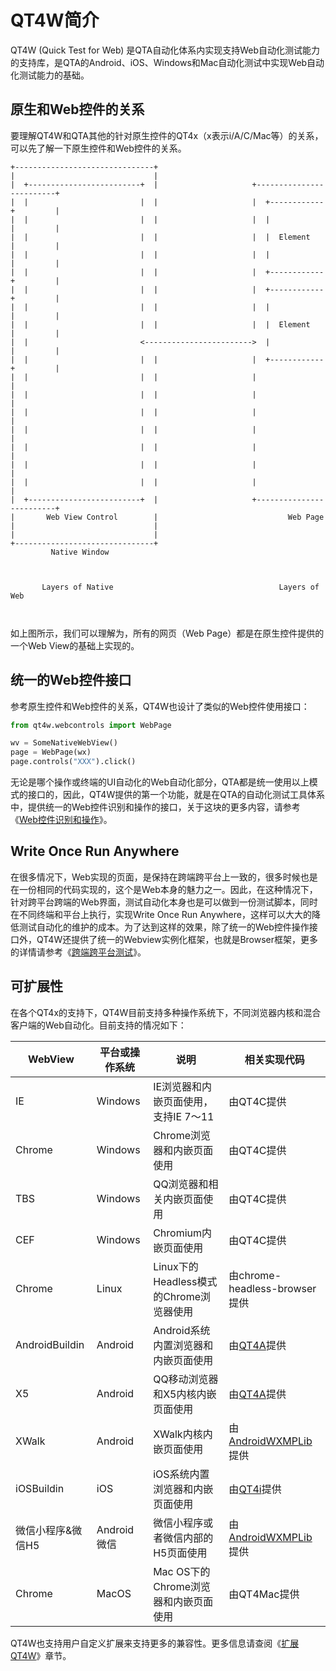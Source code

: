 
# QT4W简介

QT4W (Quick Test for Web) 是QTA自动化体系内实现支持Web自动化测试能力的支持库，是QTA的Android、iOS、Windows和Mac自动化测试中实现Web自动化测试能力的基础。

## 原生和Web控件的关系

要理解QT4W和QTA其他的针对原生控件的QT4x（x表示i/A/C/Mac等）的关系，可以先了解一下原生控件和Web控件的关系。

```
+-------------------------------+
|                               |
|  +-------------------------+  |                     +-------------------------+
|  |                         |  |                     |  +------------+         |
|  |                         |  |                     |  |            |         |
|  |                         |  |                     |  |  Element   |         |
|  |                         |  |                     |  |            |         |
|  |                         |  |                     |  +------------+         |
|  |                         |  |                     |  +------------+         |
|  |                         |  |                     |  |            |         |
|  |                         |  |                     |  |  Element   |         |
|  |                         <------------------------>  |            |         |
|  |                         |  |                     |  +------------+         |
|  |                         |  |                     |                         |
|  |                         |  |                     |                         |
|  |                         |  |                     |                         |
|  |                         |  |                     |                         |
|  |                         |  |                     |                         |
|  |                         |  |                     |                         |
|  |                         |  |                     |                         |
|  +-------------------------+  |                     +-------------------------+
|       Web View Control        |                             Web Page
|                               |
|                               |
+-------------------------------+
         Native Window



       Layers of Native                                     Layers of Web



```

如上图所示，我们可以理解为，所有的网页（Web Page）都是在原生控件提供的一个Web View的基础上实现的。

## 统一的Web控件接口

参考原生控件和Web控件的关系，QT4W也设计了类似的Web控件使用接口：

```python
from qt4w.webcontrols import WebPage

wv = SomeNativeWebView()
page = WebPage(wx)
page.controls("XXX").click()
```

无论是哪个操作或终端的UI自动化的Web自动化部分，QTA都是统一使用以上模式的接口的，因此，QT4W提供的第一个功能，就是在QTA的自动化测试工具体系中，提供统一的Web控件识别和操作的接口，关于这块的更多内容，请参考《[Web控件识别和操作][1]》。

## Write Once Run Anywhere

在很多情况下，Web实现的页面，是保持在跨端跨平台上一致的，很多时候也是在一份相同的代码实现的，这个是Web本身的魅力之一。因此，在这种情况下，针对跨平台跨端的Web界面，测试自动化本身也是可以做到一份测试脚本，同时在不同终端和平台上执行，实现Write Once Run Anywhere，这样可以大大的降低测试自动化的维护的成本。为了达到这样的效果，除了统一的Web控件操作接口外，QT4W还提供了统一的Webview实例化框架，也就是Browser框架，更多的详情请参考《[跨端跨平台测试][2]》。

## 可扩展性

在各个QT4x的支持下，QT4W目前支持多种操作系统下，不同浏览器内核和混合客户端的Web自动化。目前支持的情况如下：

| WebView | 平台或操作系统 | 说明 | 相关实现代码 |
| -- | -- | -- |  -- |
| IE | Windows |  IE浏览器和内嵌页面使用，支持IE 7～11|  由QT4C提供 | 
| Chrome | Windows | Chrome浏览器和内嵌页面使用 |  由QT4C提供 | 
| TBS | Windows | QQ浏览器和相关内嵌页面使用 |  由QT4C提供 | 
| CEF |  Windows  | Chromium内嵌页面使用 | 由QT4C提供 | 
| Chrome | Linux |  Linux下的Headless模式的Chrome浏览器使用 | 由chrome-headless-browser提供|
| AndroidBuildin | Android  | Android系统内置浏览器和内嵌页面使用 | 由[QT4A](https://github.com/Tencent/QT4A/blob/master/qt4a/andrcontrols.py)提供| 
| X5 | Android | QQ移动浏览器和X5内核内嵌页面使用 | 由[QT4A](https://github.com/Tencent/QT4A/blob/master/qt4a/andrcontrols.py)提供| 
| XWalk | Android | XWalk内核内嵌页面使用 | 由[AndroidWXMPLib](https://github.com/qtacore/AndroidWXMPLib/blob/master/wxmplib/util.py)提供| 
| iOSBuildin | iOS | iOS系统内置浏览器和内嵌页面使用 | 由[QT4i](https://github.com/Tencent/QT4i/tree/master/qt4i/driver/web)提供| 
| 微信小程序&微信H5 | Android微信 | 微信小程序或者微信内部的H5页面使用 |  由[AndroidWXMPLib](https://github.com/qtacore/AndroidWXMPLib/)提供| 
| Chrome | MacOS | Mac OS下的Chrome浏览器和内嵌页面使用 | 由QT4Mac提供 |

QT4W也支持用户自定义扩展来支持更多的兼容性。更多信息请查阅《[扩展QT4W][3]》章节。


  [1]: usage.html
  [2]: usebrowser.html
  [3]: extend.html